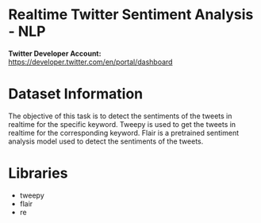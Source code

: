 # Realtime Twitter Sentiment Analysis - NLP

**Twitter Developer Account:** https://developer.twitter.com/en/portal/dashboard

# Dataset Information

The objective of this task is to detect the sentiments of the tweets in realtime for the specific keyword. Tweepy is used to get the tweets in realtime for the corresponding keyword. Flair is a pretrained sentiment analysis model used to detect the sentiments of the tweets.

# Libraries

- tweepy
- flair
- re
